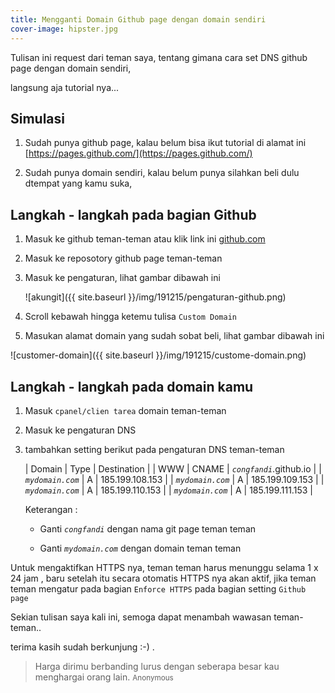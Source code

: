 ```yaml
---
title: Mengganti Domain Github page dengan domain sendiri
cover-image: hipster.jpg
---
```


Tulisan ini request dari teman saya, tentang gimana cara set DNS github page dengan domain sendiri,

langsung aja tutorial nya...
<!--more-->

## Simulasi ##

1. Sudah punya github page, kalau belum bisa ikut tutorial di alamat ini [https://pages.github.com/](https://pages.github.com/)

2. Sudah punya domain sendiri, kalau belum punya silahkan beli dulu dtempat yang kamu suka,


## Langkah - langkah  pada bagian Github ##

1. Masuk ke github teman-teman atau klik link ini [github.com](github.com)

2. Masuk ke reposotory github page teman-teman

3. Masuk ke pengaturan, lihat gambar dibawah ini
   
   ![akungit]({{ site.baseurl }}/img/191215/pengaturan-github.png)

4. Scroll kebawah hingga ketemu tulisa `Custom Domain`

5. Masukan alamat domain yang sudah sobat beli, lihat gambar dibawah ini

  ![customer-domain]({{ site.baseurl }}/img/191215/custome-domain.png)


## Langkah - langkah pada domain kamu ##

1. Masuk `cpanel/clien tarea` domain teman-teman

2. Masuk ke pengaturan DNS

3. tambahkan setting berikut pada pengaturan DNS teman-teman

   |       Domain       |       Type       |         Destination        |
   |       WWW          |       CNAME      |   *`congfandi`*.github.io  |
   |  *`mydomain.com`*  |        A         |   185.199.108.153          |
   |  *`mydomain.com`*  |        A         |   185.199.109.153          |
   |  *`mydomain.com`*  |        A         |   185.199.110.153          |
   |  *`mydomain.com`*  |        A         |   185.199.111.153          |

   Keterangan : 
     
     - Ganti *`congfandi`* dengan nama git page teman teman
     
     - Ganti *`mydomain.com`* dengan domain teman teman

Untuk mengaktifkan HTTPS nya, teman teman harus menunggu selama 1 x 24 jam , baru setelah itu secara otomatis HTTPS nya akan aktif, jika teman teman mengatur pada bagian `Enforce HTTPS` pada bagian setting `Github page`


Sekian tulisan saya kali ini, semoga dapat menambah wawasan teman-teman..

terima kasih sudah berkunjung :-) .




>Harga dirimu berbanding lurus dengan seberapa besar kau menghargai orang lain. <small>Anonymous</small>